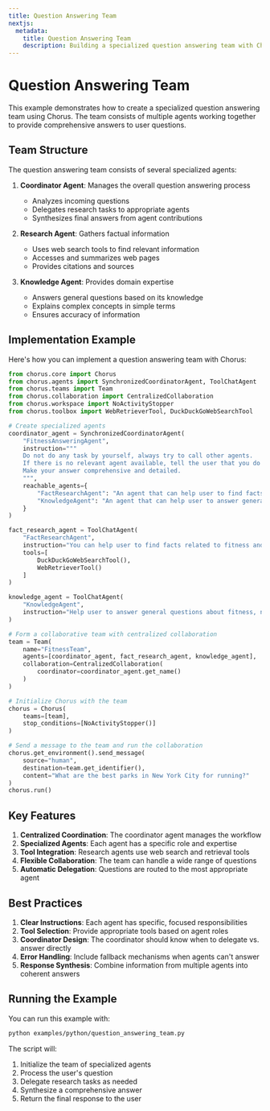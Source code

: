 ```yaml
---
title: Question Answering Team
nextjs:
  metadata:
    title: Question Answering Team
    description: Building a specialized question answering team with Chorus.
---
```


# Question Answering Team

This example demonstrates how to create a specialized question answering team using Chorus. The team consists of multiple agents working together to provide comprehensive answers to user questions.

## Team Structure

The question answering team consists of several specialized agents:

1. **Coordinator Agent**: Manages the overall question answering process
   - Analyzes incoming questions
   - Delegates research tasks to appropriate agents
   - Synthesizes final answers from agent contributions

2. **Research Agent**: Gathers factual information
   - Uses web search tools to find relevant information
   - Accesses and summarizes web pages
   - Provides citations and sources

3. **Knowledge Agent**: Provides domain expertise
   - Answers general questions based on its knowledge
   - Explains complex concepts in simple terms
   - Ensures accuracy of information

## Implementation Example

Here's how you can implement a question answering team with Chorus:

```python
from chorus.core import Chorus
from chorus.agents import SynchronizedCoordinatorAgent, ToolChatAgent
from chorus.teams import Team
from chorus.collaboration import CentralizedCollaboration
from chorus.workspace import NoActivityStopper
from chorus.toolbox import WebRetrieverTool, DuckDuckGoWebSearchTool

# Create specialized agents
coordinator_agent = SynchronizedCoordinatorAgent(
    "FitnessAnsweringAgent",
    instruction="""
    Do not do any task by yourself, always try to call other agents.
    If there is no relevant agent available, tell the user that you do not have an agent to answer the question.
    Make your answer comprehensive and detailed.
    """,
    reachable_agents={
        "FactResearchAgent": "An agent that can help user to find facts related to fitness and summarize them by search web and access pages.",
        "KnowledgeAgent": "An agent that can help user to answer general questions about fitness." 
    }
)

fact_research_agent = ToolChatAgent(
    "FactResearchAgent",
    instruction="You can help user to find facts related to fitness and summarize them by search web and access pages.",
    tools=[
        DuckDuckGoWebSearchTool(),
        WebRetrieverTool()
    ]
)

knowledge_agent = ToolChatAgent(
    "KnowledgeAgent",
    instruction="Help user to answer general questions about fitness, nutrition, exercise and healthy lifestyle.",
)

# Form a collaborative team with centralized collaboration
team = Team(
    name="FitnessTeam",
    agents=[coordinator_agent, fact_research_agent, knowledge_agent],
    collaboration=CentralizedCollaboration(
        coordinator=coordinator_agent.get_name()
    )
)

# Initialize Chorus with the team
chorus = Chorus(
    teams=[team],
    stop_conditions=[NoActivityStopper()]
)

# Send a message to the team and run the collaboration
chorus.get_environment().send_message(
    source="human",
    destination=team.get_identifier(),
    content="What are the best parks in New York City for running?"
)
chorus.run()
```

## Key Features

1. **Centralized Coordination**: The coordinator agent manages the workflow
2. **Specialized Agents**: Each agent has a specific role and expertise
3. **Tool Integration**: Research agents use web search and retrieval tools
4. **Flexible Collaboration**: The team can handle a wide range of questions
5. **Automatic Delegation**: Questions are routed to the most appropriate agent

## Best Practices

1. **Clear Instructions**: Each agent has specific, focused responsibilities
2. **Tool Selection**: Provide appropriate tools based on agent roles
3. **Coordinator Design**: The coordinator should know when to delegate vs. answer directly
4. **Error Handling**: Include fallback mechanisms when agents can't answer
5. **Response Synthesis**: Combine information from multiple agents into coherent answers

## Running the Example

You can run this example with:

```bash
python examples/python/question_answering_team.py
```

The script will:
1. Initialize the team of specialized agents
2. Process the user's question
3. Delegate research tasks as needed
4. Synthesize a comprehensive answer
5. Return the final response to the user 